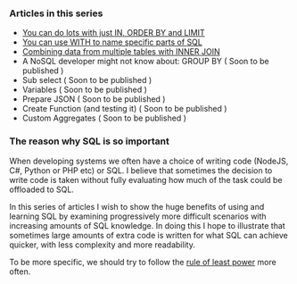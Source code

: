 ### Articles in this series

  * [You can do lots with just IN, ORDER BY and LIMIT](2019-03-03-code-in-postgresql-in-order-by-limit.html)
  * [You can use WITH to name specific parts of SQL](2019-03-12-code-in-postgresql-with.html)
  * [Combining data from multiple tables with INNER JOIN](2019-05-15-code-in-postgresql-inner-join.html)
  * A NoSQL developer might not know about: GROUP BY ( Soon to be published )
  * Sub select ( Soon to be published )
  * Variables ( Soon to be published )
  * Prepare JSON ( Soon to be published )
  * Create Function (and testing it) ( Soon to be published )
  * Custom Aggregates ( Soon to be published )

### The reason why SQL is so important

When developing systems we often have a choice of writing code (NodeJS, C#, Python or PHP etc) or SQL. I believe that sometimes the decision to write code is taken without fully evaluating how much of the task could be offloaded to SQL.

In this series of articles I wish to show the huge benefits of using and learning SQL by examining progressively more difficult scenarios with increasing amounts of SQL knowledge. In doing this I hope to illustrate that sometimes large amounts of extra code is written for what SQL can achieve quicker, with less complexity and more readability.

To be more specific, we should try to follow the [rule of least power](https://en.wikipedia.org/wiki/Rule_of_least_power) more often.

